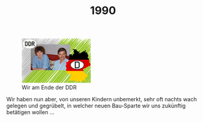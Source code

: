 ﻿---  
layout: post
title: 1990
chapter: 64
---  



<figure class="right"><a href="/bilder/235.jpg" title="Klicken f&uuml;r Grossansicht" rel="facebox"><img title="Wir am Ende der DDR" src="/bilder/thumb-235.png"></a><figcaption>Wir am Ende der DDR</figcaption></figure>


Wir haben nun aber, von unseren Kindern unbemerkt, sehr oft nachts wach
gelegen und gegrübelt, in welcher neuen Bau-Sparte wir uns zukünftig betätigen
wollen …

